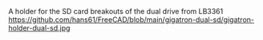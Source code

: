 A holder for the SD card breakouts of the dual drive from LB3361 
https://github.com/hans61/FreeCAD/blob/main/gigatron-dual-sd/gigatron-holder-dual-sd.jpg
